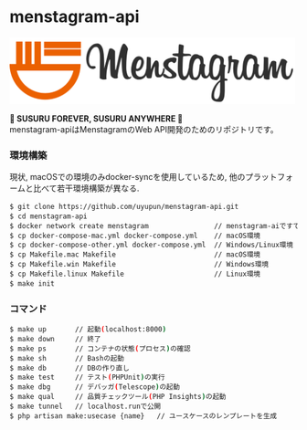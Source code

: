 # menstagram-api

<img src="logo.png" width="500">

**🍜 SUSURU FOREVER, SUSURU ANYWHERE 🍜**  
menstagram-apiはMenstagramのWeb API開発のためのリポジトリです。

### 環境構築
現状, macOSでの環境のみdocker-syncを使用しているため, 他のプラットフォームと比べて若干環境構築が異なる.

```bash
$ git clone https://github.com/uyupun/menstagram-api.git
$ cd menstagram-api
$ docker network create menstagram                // menstagram-aiですでに作成している場合は実行しなくて良い
$ cp docker-compose-mac.yml docker-compose.yml    // macOS環境 
$ cp docker-compose-other.yml docker-compose.yml  // Windows/Linux環境
$ cp Makefile.mac Makefile                        // macOS環境
$ cp Makefile.win Makefile                        // Windows環境
$ cp Makefile.linux Makefile                      // Linux環境
$ make init
```

### コマンド

```bash
$ make up       // 起動(localhost:8000)
$ make down     // 終了
$ make ps       // コンテナの状態(プロセス)の確認
$ make sh       // Bashの起動
$ make db       // DBの作り直し
$ make test     // テスト(PHPUnit)の実行
$ make dbg      // デバッガ(Telescope)の起動
$ make qual     // 品質チェックツール(PHP Insights)の起動
$ make tunnel   // localhost.runで公開
$ php artisan make:usecase {name}   // ユースケースのレンプレートを生成
```
